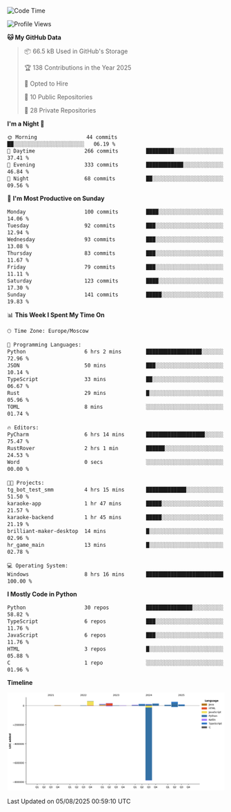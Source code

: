 <!--START_SECTION:waka-->
![Code Time](http://img.shields.io/badge/Code%20Time-776%20hrs%206%20mins-blue)

![Profile Views](http://img.shields.io/badge/Profile%20Views-0-blue)

**🐱 My GitHub Data** 

> 📦 66.5 kB Used in GitHub's Storage 
 > 
> 🏆 138 Contributions in the Year 2025
 > 
> 💼 Opted to Hire
 > 
> 📜 10 Public Repositories 
 > 
> 🔑 28 Private Repositories 
 > 
**I'm a Night 🦉** 

```text
🌞 Morning                44 commits          ██░░░░░░░░░░░░░░░░░░░░░░░   06.19 % 
🌆 Daytime                266 commits         █████████░░░░░░░░░░░░░░░░   37.41 % 
🌃 Evening                333 commits         ████████████░░░░░░░░░░░░░   46.84 % 
🌙 Night                  68 commits          ██░░░░░░░░░░░░░░░░░░░░░░░   09.56 % 
```
📅 **I'm Most Productive on Sunday** 

```text
Monday                   100 commits         ████░░░░░░░░░░░░░░░░░░░░░   14.06 % 
Tuesday                  92 commits          ███░░░░░░░░░░░░░░░░░░░░░░   12.94 % 
Wednesday                93 commits          ███░░░░░░░░░░░░░░░░░░░░░░   13.08 % 
Thursday                 83 commits          ███░░░░░░░░░░░░░░░░░░░░░░   11.67 % 
Friday                   79 commits          ███░░░░░░░░░░░░░░░░░░░░░░   11.11 % 
Saturday                 123 commits         ████░░░░░░░░░░░░░░░░░░░░░   17.30 % 
Sunday                   141 commits         █████░░░░░░░░░░░░░░░░░░░░   19.83 % 
```


📊 **This Week I Spent My Time On** 

```text
🕑︎ Time Zone: Europe/Moscow

💬 Programming Languages: 
Python                   6 hrs 2 mins        ██████████████████░░░░░░░   72.96 % 
JSON                     50 mins             ███░░░░░░░░░░░░░░░░░░░░░░   10.14 % 
TypeScript               33 mins             ██░░░░░░░░░░░░░░░░░░░░░░░   06.67 % 
Rust                     29 mins             █░░░░░░░░░░░░░░░░░░░░░░░░   05.96 % 
TOML                     8 mins              ░░░░░░░░░░░░░░░░░░░░░░░░░   01.74 % 

🔥 Editors: 
PyCharm                  6 hrs 14 mins       ███████████████████░░░░░░   75.47 % 
RustRover                2 hrs 1 min         ██████░░░░░░░░░░░░░░░░░░░   24.53 % 
Word                     0 secs              ░░░░░░░░░░░░░░░░░░░░░░░░░   00.00 % 

🐱‍💻 Projects: 
tg_bot_test_smm          4 hrs 15 mins       █████████████░░░░░░░░░░░░   51.50 % 
karaoke-app              1 hr 47 mins        █████░░░░░░░░░░░░░░░░░░░░   21.57 % 
karaoke-backend          1 hr 45 mins        █████░░░░░░░░░░░░░░░░░░░░   21.19 % 
brilliant-maker-desktop  14 mins             █░░░░░░░░░░░░░░░░░░░░░░░░   02.96 % 
hr_game_main             13 mins             █░░░░░░░░░░░░░░░░░░░░░░░░   02.78 % 

💻 Operating System: 
Windows                  8 hrs 16 mins       █████████████████████████   100.00 % 
```

**I Mostly Code in Python** 

```text
Python                   30 repos            ███████████████░░░░░░░░░░   58.82 % 
TypeScript               6 repos             ███░░░░░░░░░░░░░░░░░░░░░░   11.76 % 
JavaScript               6 repos             ███░░░░░░░░░░░░░░░░░░░░░░   11.76 % 
HTML                     3 repos             █░░░░░░░░░░░░░░░░░░░░░░░░   05.88 % 
C                        1 repo              ░░░░░░░░░░░░░░░░░░░░░░░░░   01.96 % 
```



**Timeline**

![Lines of Code chart](https://raw.githubusercontent.com/adlemx/adlemx/main/assets/bar_graph.png)


 Last Updated on 05/08/2025 00:59:10 UTC
<!--END_SECTION:waka-->
